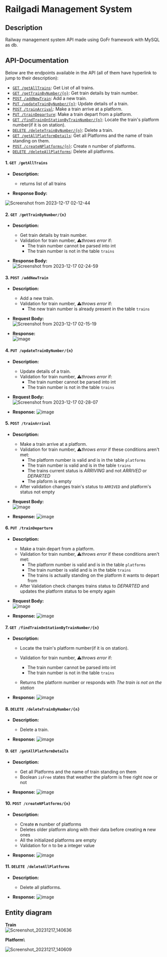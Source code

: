 # Railgadi Management System

## Description

Railway management system API made using GoFr framework with MySQL as db.


## API-Documentation

Below are the endpoints available in the API (all of them have hyperlink to jump to their description):

- [`GET /getAllTrains`](#1-get-getalltrains): Get List of all trains.
- [`GET /getTrainByNumber/{n}`](#2-get-gettrainbynumbern): Get train details by train number.
- [`POST /addNewTrain`](#3-post-addnewtrain): Add a new train.
- [`PUT /updateTrainByNumber/{n}`](#4-put-updatetrainbynumbern): Update details of a train.
- [`POST /trainArrival`](#5-post-trainarrival): Make a train arrive at a platform.
- [`PUT /trainDeparture`](#6-put-traindeparture): Make a train depart from a platform.
- [`GET /findTrainOnStationByTrainNumber/{n}`](#7-get-findtrainonstationbytrainnumbern): Locate the train's platform number(if it is on station).
- [`DELETE /deleteTrainByNumber/{n}`](#8-delete-deletetrainbynumbern): Delete a train.
- [`GET /getAllPlatformDetails`](#9-get-getallplatformdetails): Get all Platforms and the name of train standing on them.
- [`POST /createNPlatforms/{n}`](#10-post-createnplatformsn): Create n number of platforms.
- [`DELETE /deleteAllPlatforms`](#11-delete-deleteallplatforms): Delete all platforms.

#### 1. `GET /getAllTrains`

- **Description:**

  - returns list of all trains

- **Response Body:**

![Screenshot from 2023-12-17 02-12-44](https://github.com/adityaslab/zopsmart-task/assets/71747119/ed0d335a-60f8-421b-94c6-29b8eb0f69e2)



#### 2. `GET /getTrainByNumber/{n}`
- **Description:**

  - Get train details by train number.
  - Validation for train number, ⚠*throws error* if:
    - The train number cannot be parsed into int
    - The train number is not in the table `trains`

- **Response Body:**\
  ![Screenshot from 2023-12-17 02-24-59](https://github.com/adityaslab/zopsmart-task/assets/71747119/df4598f2-8739-44fb-ac06-0bd7c2b7daaf)



#### 3. `POST /addNewTrain`

- **Description:**

  - Add a new train.
  - Validation for train number, ⚠*throws error* if:
    - The new train number is already present in the table `trains`
      
- **Request Body:**\
  ![Screenshot from 2023-12-17 02-15-19](https://github.com/adityaslab/zopsmart-task/assets/71747119/3cbe18e1-b28a-4076-b921-4e835dc2864e)


- **Response:**\
  ![image](https://github.com/adityaslab/zopsmart-task/assets/71747119/cc282468-6c52-459d-a87f-a124f54ca492)


#### 4. `PUT /updateTrainByNumber/{n}`

- **Description:**
  - Update details of a train.
  - Validation for train number, ⚠*throws error* if:
    - The train number cannot be parsed into int
    - The train number is not in the table `trains`
- **Request Body:**\
  ![Screenshot from 2023-12-17 02-28-07](https://github.com/adityaslab/zopsmart-task/assets/71747119/f74690db-879f-4478-9503-001bd362edd6)

    
- **Response:**
  ![image](https://github.com/adityaslab/zopsmart-task/assets/71747119/5ebbee37-db54-4d97-8d28-84a1fdc495d6)


#### 5. `POST /trainArrival`

- **Description:**

  - Make a train arrive at a platform.
  - Validation for train number, ⚠*throws error* if these conditions aren't met:
    - The platform number is valid and is in the table `platforms`
    - The train number is valid and is in the table `trains`
    - The trains current status is *ARRIVING* and not *ARRIVED* or *DEPARTED*
    - The plaform is empty
  - After validation changes train's status to `ARRIVED` and platform's status not empty
    
- **Request Body:**\
  ![image](https://github.com/adityaslab/zopsmart-task/assets/71747119/6e1e4a3b-1f22-45b7-943d-7618bfd06255)

- **Response:**
  ![image](https://github.com/adityaslab/zopsmart-task/assets/71747119/28040518-95ec-4c5b-aa3d-82f026d67f3e)


#### 6. `PUT /trainDeparture`

- **Description:**

  - Make a train depart from a platform.
  - Validation for train number, ⚠*throws error* if these conditions aren't met:
    - The platform number is valid and is in the table `platforms`
    - The train number is valid and is in the table `trains`
    - The trains is actually standing on the platform it wants to depart from
  - After Validation check changes trains status to *DEPARTED* and updates the platform status to be empty again

- **Request Body:**\
  ![image](https://github.com/adityaslab/zopsmart-task/assets/71747119/1f7db8e5-80e3-4193-9086-a5dc4cab719a)

- **Response:**
  ![image](https://github.com/adityaslab/zopsmart-task/assets/71747119/4634e593-2587-4f37-b82a-6a325f5fe22e)


#### 7. `GET /findTrainOnStationByTrainNumber/{n}`

- **Description:**

  - Locate the train's platform number(if it is on station).
 
  - Validation for train number, ⚠*throws error* if:
    - The train number cannot be parsed into int
    - The train number is not in the table `trains`
  - Returns the platform number or responds with *The train is not on the station*

- **Response:**
  ![image](https://github.com/adityaslab/zopsmart-task/assets/71747119/415e3610-193e-418b-85ef-eea1e328b8ba)


#### 8. `DELETE /deleteTrainByNumber/{n}`

- **Description:**

  - Delete a train.

- **Response:**
  ![image](https://github.com/adityaslab/zopsmart-task/assets/71747119/296cc636-54f4-41af-bc93-2790dfde6cea)


#### 9. `GET /getAllPlatformDetails`

- **Description:**

  - Get all Platforms and the name of train standing on them
  - Boolean `isFree` states that weather the plaform is free right now or not 

- **Response:**
  ![image](https://github.com/adityaslab/zopsmart-task/assets/71747119/97884ed7-cc34-4be1-bf61-3a291c6959a7)


#### 10. `POST /createNPlatforms/{n}`

- **Description:**

  - Create **n** number of platforms
  - Deletes older platform along with their data before creating **n** new ones
  - All the initialized platforms are empty
  - Validation for n to be a integer value

- **Response:**
  ![image](https://github.com/adityaslab/zopsmart-task/assets/71747119/0002afc7-1cc1-4c33-b990-d353b50e424f)


#### 11. `DELETE /deleteAllPlatforms`

- **Description:**

  - Delete all platforms.

- **Response:**
  ![image](https://github.com/adityaslab/zopsmart-task/assets/71747119/fd929b0b-7ded-4bba-b135-039d44e22033)

## Entity diagram
**Train**\
![Screenshot_20231217_140636](https://github.com/adityaslab/zopsmart-task/assets/71747119/5e983edb-eda8-4f70-ac41-f68009c67514)

**Platform**\

![Screenshot_20231217_140609](https://github.com/adityaslab/zopsmart-task/assets/71747119/5b88fce8-fe67-4d09-bdab-eba2eb98de42)
